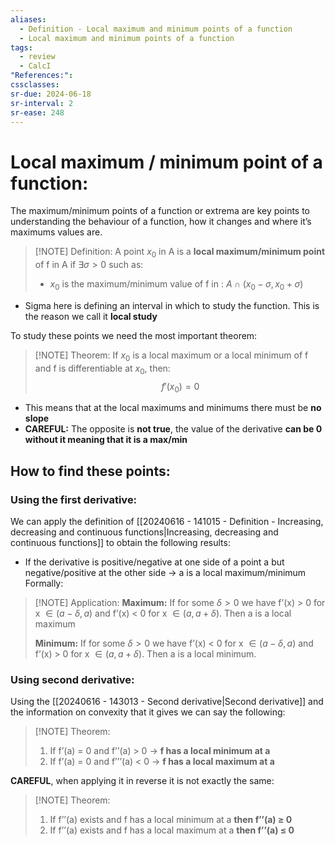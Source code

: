 ```yaml
---
aliases:
  - Definition - Local maximum and minimum points of a function
  - Local maximum and minimum points of a function
tags:
  - review
  - CalcI
"References:": 
cssclasses: 
sr-due: 2024-06-18
sr-interval: 2
sr-ease: 248
---
```

# Local maximum / minimum point of a function: 

The maximum/minimum points of a function or extrema are key points to understanding the behaviour of a function, how it changes and where it’s maximums values are. 

> [!NOTE] Definition: 
> A point $x_0$ in A is a **local maximum/minimum point** of f in A if $\exists \sigma  > 0$ such as: 
> + $x_0$ is the maximum/minimum value of f in : $A\cap(x_0 - \sigma, x_0 + \sigma)$

+ Sigma here is defining an interval in which to study the function. This is the reason we call it **local study**

To study these points we need the most important theorem: 

> [!NOTE] Theorem:
> If $x_0$ is a local maximum or a local minimum of f and f is differentiable at $x_0$, then: 
> $$
> f'(x_0) = 0
> $$
+ This means that at the local maximums and minimums there must be **no slope**
+ **CAREFUL:** The opposite is **not true**, the value of the derivative **can be 0 without it meaning that it is a max/min**

## How to find these points: 

### Using the first derivative: 
We can apply the definition of [[20240616 - 141015 - Definition - Increasing, decreasing and continuous functions|Increasing, decreasing and continuous functions]] to obtain the following results: 

+ If the derivative is positive/negative at one side of a point a but negative/positive at the other side → a is a local maximum/minimum
Formally: 

> [!NOTE] Application: 
> **Maximum:**
> If for some $\delta > 0$ we have f’(x) > 0 for x $\in (a - \delta,a)$ and f’(x) < 0 for x $\in (a, a + \delta)$. Then a is a local maximum
>  
>  **Minimum:**
>  If for some $\delta > 0$ we have f’(x) < 0 for x $\in (a - \delta,a)$ and f’(x) > 0 for x $\in (a, a + \delta)$. Then a is a local minimum.


### Using second derivative: 
Using the [[20240616 - 143013 - Second derivative|Second derivative]] and the information on convexity that it gives we can say the following: 

> [!NOTE] Theorem:  
> 1. If f’(a) = 0 and f’’(a) > 0 → **f has a local minimum at a**
> 2. If f’(a) = 0 and f’’’(a) < 0 → **f has a local maximum at a**

**CAREFUL**, when applying it in reverse it is not exactly the same: 

> [!NOTE] Theorem: 
> 1. If f’’(a) exists and f has a local minimum at a **then f’’(a) ≥ 0**
> 2. If f’’(a) exists and f has a local maximum at a **then f’’(a) ≤ 0**



